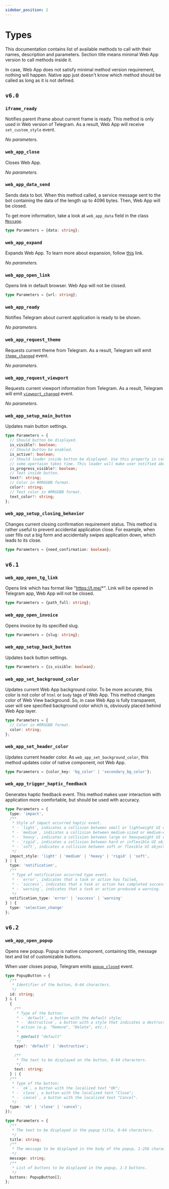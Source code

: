 ```yaml
---
sidebar_position: 2
---
```


# Types

This documentation contains list of available methods to call with their names,
description and parameters. Section title means minimal Web App version to call
methods inside it.

In case, Web App does not satisfy minimal method version requirement, nothing
will happen. Native app just doesn't know which method should be called as long
as it is not defined.

## `v6.0`

### `iframe_ready`

Notifies parent iframe about current frame is ready. This method is only used in
Web version of Telegram. As a result, Web App will receive
`set_custom_style` event.

*No parameters.*

### `web_app_close`

Closes Web App.

*No parameters.*

### `web_app_data_send`

Sends data to bot. When this method called, a service message sent to the bot
containing the data of the length up to 4096 bytes. Then, Web App will be
closed.

To get more information, take a look at `web_app_data` field in the
class [`Message`](https://core.telegram.org/bots/api#message).

```typescript
type Parameters = {data: string};
```

### `web_app_expand`

Expands Web App. To learn more about expansion,
follow [this](../../features/expansion) link.

*No parameters.*

### `web_app_open_link`

Opens link in default browser. Web App will not be closed.

```typescript
type Parameters = {url: string};
```

### `web_app_ready`

Notifies Telegram about current application is ready to be shown.

*No parameters.*

### `web_app_request_theme`

Requests current theme from Telegram. As a result, Telegram will emit
[`theme_changed`](../events/types#theme_changed) event.

*No parameters.*

### `web_app_request_viewport`

Requests current viewport information from Telegram. As a result, Telegram will
emit [`viewport_changed`](../events/types#viewport_changed) event.

*No parameters.*

### `web_app_setup_main_button`

Updates main button settings.

```typescript
type Parameters = {
  // Should button be displayed.
  is_visible?: boolean;
  // Should button be enabled.
  is_active?: boolean;
  // Should loader inside button be displayed. Use this property in case,
  // some opertaion takes time. This loader will make user notified about it.
  is_progress_visible?: boolean;
  // Text inside button.
  text?: string;
  // Color in #RRGGBB format.
  color?: string;
  // Text color in #RRGGBB format.
  text_color?: string;
};
```

### `web_app_setup_closing_behavior`

Changes current closing confirmation requirement status. This method is rather
useful to prevent accidental application close. For example, when user fills out
a big form and accidentally swipes application down, which leads to its close.

```typescript
type Parameters = {need_confirmation: boolean};
```

## `v6.1`

### `web_app_open_tg_link`

Opens link which has format like "https://t.me/*". Link will be opened in
Telegram app, Web App will not be closed.

```typescript
type Parameters = {path_full: string};
```

### `web_app_open_invoice`

Opens invoice by its specified slug.

```typescript
type Parameters = {slug: string};
```

### `web_app_setup_back_button`

Updates back button settings.

```typescript
type Parameters = {is_visible: boolean};
```

### `web_app_set_background_color`

Updates current Web App background color. To be more accurate, this color is not
color of `html` or `body` tags of Web App. This method changes color of Web View
background. So, in case Web App is fully transparent, user will see specified
background color which is, obviously placed behind Web App layer.

```typescript
type Parameters = {
  // Color in #RRGGBB format.
  color: string;
};
```

### `web_app_set_header_color`

Updates current header color. As `web_app_set_background_color`, this method
updates color of native component, not Web App.

```typescript
type Parameters = {color_key: 'bg_color' | 'secondary_bg_color'};
```

### `web_app_trigger_haptic_feedback`

Generates haptic feedback event. This method makes user interaction with
application more comfortable, but should be used with accuracy.

```typescript
type Parameters = {
  type: 'impact',
  /**
   * Style of impact occurred haptic event.
   * - `light`, indicates a collision between small or lightweight UI objects,
   * - `medium`, indicates a collision between medium-sized or medium-weight UI objects,
   * - `heavy`, indicates a collision between large or heavyweight UI objects,
   * - `rigid`, indicates a collision between hard or inflexible UI objects,
   * - `soft`, indicates a collision between soft or flexible UI objects.
   */
  impact_style: 'light' | 'medium' | 'heavy' | 'rigid' | 'soft',
} | {
  type: 'notification',
  /**
   * Type of notification occurred type event.
   * - `error`, indicates that a task or action has failed,
   * - `success`, indicates that a task or action has completed successfully,
   * - `warning`, indicates that a task or action produced a warning.
   */
  notification_type: 'error' | 'success' | 'warning'
} | {
  type: 'selection_change'
};
```

## `v6.2`

### `web_app_open_popup`

Opens new popup. Popup is native component, containing title, message text and
list of customizable buttons.

When user closes popup, Telegram
emits [`popup_closed`](../events/types#popup_closed) event.

```typescript
type PopupButton = {
  /**
   * Identifier of the button, 0-64 characters.
   */
  id: string;
} & (
  {
    /**
     * Type of the button:
     * - `default`, a button with the default style;
     * - `destructive`, a button with a style that indicates a destructive
     * action (e.g. "Remove", "Delete", etc.).
     *
     * @default "default"
     */
    type?: 'default' | 'destructive';

    /**
     * The text to be displayed on the button, 0-64 characters.
     */
    text: string;
  } | {
  /**
   * Type of the button:
   * - `ok`, a button with the localized text "OK";
   * - `close`, a button with the localized text "Close";
   * - `cancel`, a button with the localized text "Cancel".
   */
  type: 'ok' | 'close' | 'cancel';
});

type Parameters = {
  /**
   * The text to be displayed in the popup title, 0-64 characters.
   */
  title: string;
  /**
   * The message to be displayed in the body of the popup, 1-256 characters.
   */
  message: string;
  /**
   * List of buttons to be displayed in the popup, 1-3 buttons.
   */
  buttons: PopupButton[];
};
```